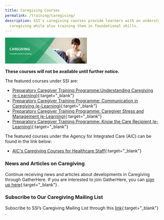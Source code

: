 ```yaml
---
title: Caregiving Courses
permalink: /training/caregiving/
description: SSI's caregiving courses provide learners with an understanding of
  caregiving while also training them in foundational skills.
---
```

![Social Service Institute (SSI) Singapore - Caregiver Training Courses](/images/training/caregiving_SSI_header-banner-757-x-239px9.jpg) 

**These courses will not be available until further notice.**

The featured courses under SSI are:   

-   [Preparatory Caregiver Training Programme:Understanding Caregiving   (e-Learning)](https://iltms.ssi.gov.sg/registration/#/Course?coursecode=SELC417){:target="_blank"}
-   [Preparatory Caregiver Training Programme: Communication in Caregiving (e-Learning)](https://iltms.ssi.gov.sg/registration/#/Course?coursecode=SELC419){:target="_blank"}
-   [Preparatory Caregiver Training Programme: Caregiver Stress and Management (e-Learning)](https://iltms.ssi.gov.sg/registration/#/Course?coursecode=SELC420){:target="_blank"}
-   [Preparatory Caregiver Training Programme: Know the Care Recipient (e-Learning)](https://iltms.ssi.gov.sg/registration/#/Course?coursecode=SELC418){:target="_blank"}

The featured courses under the Agency for Integrated Care (AIC) can be found in the link below:

-   [AIC's Caregiving Courses for Healthcare Staff](https://partners.aic.sg/other-training-programmes){:target="_blank"}   

### News and Articles on Caregiving   

Continue receiving news and articles about developments in Caregiving through GatherHere. If you are interested to join GatherHere, you can [sign up here](https://go.gov.sg/gh-signup){:target="_blank"} .

### Subscribe to Our Caregiving Mailing List   

Subscribe to SSI’s Caregiving Mailing List through this [link](https://form.gov.sg/#!/62062a0f8cb95c001235e55d){:target="_blank"} .